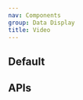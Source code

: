```yaml
---
nav: Components
group: Data Display
title: Video
---
```


## Default

<code src="./demos/index.tsx" nopadding></code>

## APIs

<API></API>
